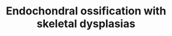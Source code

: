 ---
annotations:
- id: CL:0000092
  parent: animal cell
  type: Cell Type Ontology
  value: osteoclast
- id: PW:0000004
  parent: regulatory pathway
  type: Pathway Ontology
  value: regulatory pathway
- id: CL:0000093
  type: Cell Type Ontology
  value: obsolete osteochondroclast
- id: CL:0000138
  parent: animal cell
  type: Cell Type Ontology
  value: chondrocyte
authors:
- Rlee
- Eweitz
citedin:
- link: PMC9222608
communities:
- SkeletalDysplasia
description: Taken from existing [[Pathway:WP474|Endochondral Ossification pathway]].  Added
  diseases linked with a dotted arrow to GeneProduct nodes, dotted arrow indicates
  what diseases are caused by mutation in the respective genes.
last-edited: 2021-05-22
ndex: 9ad94be6-8b6d-11eb-9e72-0ac135e8bacf
organisms:
- Homo sapiens
redirect_from:
- /index.php/Pathway:WP4808
- /instance/WP4808
- /instance/WP4808_rr117708
revision: r117708
schema-jsonld:
- '@context': https://schema.org/
  '@id': https://wikipathways.github.io/pathways/WP4808.html
  '@type': Dataset
  creator:
    '@type': Organization
    name: WikiPathways
  description: Taken from existing [[Pathway:WP474|Endochondral Ossification pathway]].  Added
    diseases linked with a dotted arrow to GeneProduct nodes, dotted arrow indicates
    what diseases are caused by mutation in the respective genes.
  keywords:
  - ADAMTS1
  - ADAMTS4
  - ADAMTS5
  - AKP2
  - AKT
  - Adseverin
  - Aggrecan
  - BMP6
  - BMP7
  - BMPR1A
  - Bapx1
  - C4ST1
  - CAB39
  - CALM1
  - CDKN1C
  - COL10A1
  - COL2A1
  - Carminerin
  - Cathepsin L2
  - DDR2
  - FGF18
  - FGF2
  - FGFR1
  - FGFR3
  - FrzB-1
  - GH receptor
  - GLI3
  - Growth hormone
  - HDAC4
  - HMGCS1
  - IGF1
  - IGF1R
  - IGF2
  - IHH
  - KIF3A
  - MEF2C
  - MGP
  - MMP13
  - MMP9
  - NPP1
  - Osteopontin
  - Oxygen
  - PKA
  - PLAT
  - PLAU
  - PTCH
  - PTCH1
  - PTH
  - PTHR1
  - PTHrP
  - RUNX2
  - RUNX3
  - SERPINH1
  - SLC38A2
  - SOX5
  - SOX6
  - STAT1
  - STAT5
  - Sox9
  - TG737
  - TGFB1
  - TGFB2
  - TGFBI
  - THRA
  - TIMP3
  - TNAP
  - Thyroid hormone
  - Triiodothyronine
  - VEGFA
  - cAMP
  license: CC0
  name: Endochondral ossification with skeletal dysplasias
seo: CreativeWork
title: Endochondral ossification with skeletal dysplasias
wpid: WP4808
---